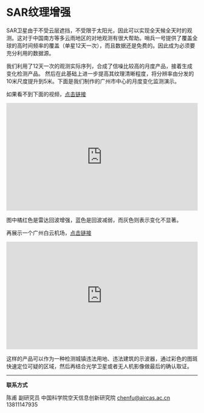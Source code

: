 # SAR纹理增强

SAR卫星由于不受云层遮挡，不受限于太阳光，因此可以实现全天候全天时的观测。这对于中国南方等多云雨地区的对地观测有很大帮助。哨兵一号提供了覆盖全球的高时间频率的覆盖（单星12天一次），而且数据还是免费的。因此成为必须要充分利用的数据源。

我们利用了12天一次的观测实际序列，合成了信噪比较高的月度产品，接着生成变化检测产品。
然后在此基础上进一步提高其纹理清晰程度，将分辨率由分发的10米尺度提升到5米。下面是我们制作的广州市中心的月度变化监测演示。

如果看不到下面的视频，[点击链接]( https://streamja.com/embed/dJZQq)

<div style="width:100%;height:0px;position:relative;padding-bottom:56.327%;"><iframe src="https://streamja.com/embed/dJZQq" frameborder="0" width="100%" height="100%" allowfullscreen style="width:100%;height:100%;position:absolute;"></iframe></div>

图中橘红色是雷达回波增强，蓝色是回波减弱，而灰色则表示变化不显著。

再展示一个广州白云机场，[点击链接]( https://streamja.com/embed/Q2bMq)

<div style="width:100%;height:0px;position:relative;padding-bottom:56.327%;"><iframe src="https://streamja.com/embed/Q2bMq" frameborder="0" width="100%" height="100%" allowfullscreen style="width:100%;height:100%;position:absolute;"></iframe></div>

这样的产品可以作为一种检测城镇违法用地、违法建筑的示波器，通过彩色的图斑快速定位可疑的区域，然后再结合光学卫星或者无人机影像做最后的确认取证。

---



**联系方式**

陈甫 副研究员
中国科学院空天信息创新研究院
chenfu@aircas.ac.cn
13811147935


